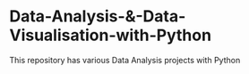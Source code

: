 # Data-Analysis-&-Data-Visualisation-with-Python
This repository has various Data Analysis projects with Python

